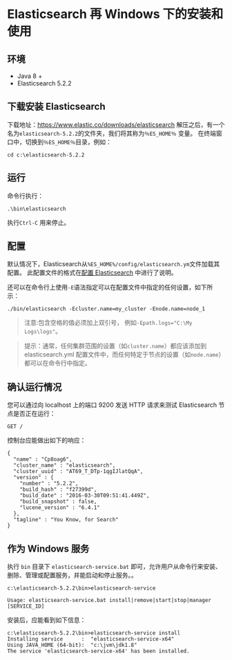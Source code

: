 # Elasticsearch 再 Windows 下的安装和使用

## 环境

* Java 8 +
* Elasticsearch 5.2.2


## 下载安装 Elasticsearch

下载地址：<https://www.elastic.co/downloads/elasticsearch> 解压之后，有一个名为`elasticsearch-5.2.2`的文件夹，我们将其称为`％ES_HOME％` 变量。 在终端窗口中，切换到`％ES_HOME％`目录，例如：

```
cd c:\elasticsearch-5.2.2
```

## 运行

命令行执行：

```
.\bin\elasticsearch
```

执行`Ctrl-C` 用来停止。


## 配置

默认情况下，Elasticsearch从`%ES_HOME%/config/elasticsearch.ym`文件加载其配置。 此配置文件的格式在[配置 Elasticsearch](https://www.elastic.co/guide/en/elasticsearch/reference/current/settings.html) 中进行了说明。

还可以在命令行上使用`-E`语法指定可以在配置文件中指定的任何设置，如下所示：

```
./bin/elasticsearch -Ecluster.name=my_cluster -Enode.name=node_1
```

>注意:包含空格的值必须加上双引号， 例如`-Epath.logs="C:\My Logs\logs"`。

>提示：通常，任何集群范围的设置（如`cluster.name`）都应该添加到 elasticsearch.yml 配置文件中，而任何特定于节点的设置（如`node.name`）都可以在命令行中指定。

## 确认运行情况


您可以通过向 localhost 上的端口 9200 发送 HTTP 请求来测试 Elasticsearch 节点是否正在运行：

```
GET /
```

控制台应能做出如下的响应：

```
{
  "name" : "Cp8oag6",
  "cluster_name" : "elasticsearch",
  "cluster_uuid" : "AT69_T_DTp-1qgIJlatQqA",
  "version" : {
    "number" : "5.2.2",
    "build_hash" : "f27399d",
    "build_date" : "2016-03-30T09:51:41.449Z",
    "build_snapshot" : false,
    "lucene_version" : "6.4.1"
  },
  "tagline" : "You Know, for Search"
}
```

## 作为 Windows 服务


执行 `bin` 目录下 `elasticsearch-service.bat` 即可，允许用户从命令行来安装、删除、管理或配置服务，并能启动和停止服务。。

```
c:\elasticsearch-5.2.2\bin>elasticsearch-service

Usage: elasticsearch-service.bat install|remove|start|stop|manager [SERVICE_ID]
```

安装后，应能看到如下信息：

```
c:\elasticsearch-5.2.2\bin>elasticsearch-service install
Installing service      :  "elasticsearch-service-x64"
Using JAVA_HOME (64-bit):  "c:\jvm\jdk1.8"
The service 'elasticsearch-service-x64' has been installed.
```